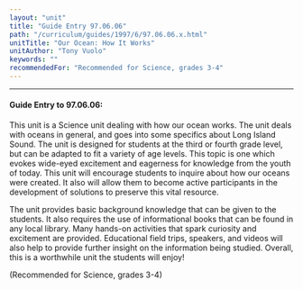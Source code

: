 ```yaml
---
layout: "unit"
title: "Guide Entry 97.06.06"
path: "/curriculum/guides/1997/6/97.06.06.x.html"
unitTitle: "Our Ocean: How It Works"
unitAuthor: "Tony Vuolo"
keywords: ""
recommendedFor: "Recommended for Science, grades 3-4"
---
```

<body>
<hr/>
<h4>
Guide Entry to 97.06.06:
</h4>
This unit is a Science unit dealing with how our ocean works. The unit deals with oceans in general, and goes into some specifics about Long Island Sound. The unit is designed for students at the third or fourth grade level, but can be adapted to fit a variety of age levels. This topic is one which evokes wide-eyed excitement and eagerness for knowledge from the youth of today. This unit will encourage students to inquire about how our oceans were created. It also will allow them to become active participants in the development of solutions to preserve this vital resource.
<p>
The unit provides basic background knowledge that can be given to the students. It also requires the use of informational books that can be found in any local library. Many hands-on activities that spark curiosity and excitement are provided. Educational field trips, speakers, and videos will also help to provide further insight on the information being studied. Overall, this is a worthwhile unit the students will enjoy!
</p>
<p>
(Recommended for Science, grades 3-4)
</p>
</body>